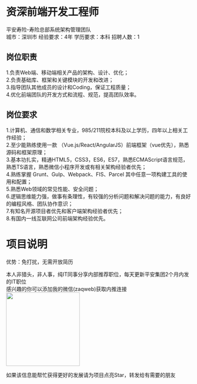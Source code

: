 # 资深前端开发工程师
平安寿险-寿险总部系统架构管理团队  
城市：深圳市 经验要求：4年 学历要求：本科  招聘人数：1

## 岗位职责
1.负责Web端、移动端相关产品的架构、设计、优化；   
2.负责基础库、框架和关键模块的开发和改进；   
3.指导团队其他成员的设计和Coding，保证工程质量；   
4.优化前端团队的开发方式和流程、规范，提高团队效率。

## 岗位要求
1.计算机、通信和数学相关专业，985/211院校本科及以上学历，四年以上相关工作经验；   
2.至少能熟练使用一款 （Vue.js/React/AngularJS）前端框架（vue优先），熟悉源码和框架原理；   
3.基本功扎实，精通HTML5，CSS3，ES6，ES7，熟悉ECMAScript语言规范，熟悉TS语言，熟悉微信小程序开发或有相关架构经验者优先；   
4.熟练掌握 Grunt、Gulp、Webpack、FIS、Parcel 其中任意一项构建工具的使用和配置；   
5.熟悉Web领域的常见性能、安全问题；   
6.逻辑思维能力强，做事有条理性，有较强的分析问题和解决问题的能力，有良好的编程风格、团队协作意识；   
7.有知名开源项目者优先和客户端架构经验者优先；   
8.有国内一线互联网公司前端架构经验优先。

# 项目说明

优势：免打扰，无需开放简历

本人非猎头，非人事，纯IT同事分享内部推荐职位，每天更新平安集团2个月内发的IT职位  
感兴趣的你可以添加我的微信(zaqweb)获取内推连接  
<img src="https://github.com/zaqweb/PA-IT-JOBS/blob/master/WechatICode.jpeg"  height="200" width="200">

如果该信息能帮忙获得更好的发展请为项目点亮Star，转发给有需要的朋友




